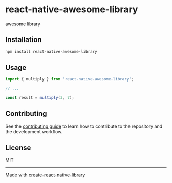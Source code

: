 # react-native-awesome-library

awesome library

## Installation

```sh
npm install react-native-awesome-library
```

## Usage


```js
import { multiply } from 'react-native-awesome-library';

// ...

const result = multiply(3, 7);
```


## Contributing

See the [contributing guide](CONTRIBUTING.md) to learn how to contribute to the repository and the development workflow.

## License

MIT

---

Made with [create-react-native-library](https://github.com/callstack/react-native-builder-bob)
